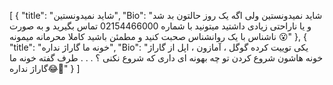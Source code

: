 [
  {
    "title": "شاید نمیدونستین",
    "Bio": "شاید نمیدونستین
ولی اگه یک روز حالتون بد شد و یا ناراحتی زیادی داشتید
میتونید با شماره 02154466000 تماس بگیرید
و به صورت ناشناس با یک روانشناس صحبت کنید 
و مطمئن باشید کاملا محرمانه میمونه 😮"
  },
  {
    "title": "خونه ما گاراژ نداره",
    "Bio": "یکی توییت کرده گوگل ، آمازون ، اپل از گاراژ خونه هاشون شروع کردن تو چه بهونه ای داری که شروع نکنی ؟
.
.
.
طرف گفته خونه ما گاراژ نداره😂🤌"
  }
]
